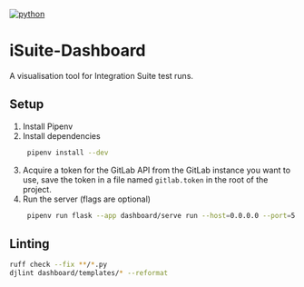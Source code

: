 [![python](https://img.shields.io/badge/Python-3.10-blue?style=for-the-badge&logo=python&logoColor=FFD43B)](https://docs.python.org/3.10/)

# iSuite-Dashboard

A visualisation tool for Integration Suite test runs.

## Setup

1. Install Pipenv
1. Install dependencies
   ```sh
    pipenv install --dev
   ```
1. Acquire a token for the GitLab API from the GitLab instance you want to use, save the token in a file named `gitlab.token` in the root of the project.
1. Run the server (flags are optional)
   ```sh
    pipenv run flask --app dashboard/serve run --host=0.0.0.0 --port=5050 --debug
   ```

## Linting

```sh
ruff check --fix **/*.py
djlint dashboard/templates/* --reformat
```

